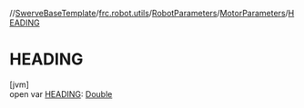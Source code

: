 //[SwerveBaseTemplate](../../../../index.md)/[frc.robot.utils](../../index.md)/[RobotParameters](../index.md)/[MotorParameters](index.md)/[HEADING](-h-e-a-d-i-n-g.md)

# HEADING

[jvm]\
open var [HEADING](-h-e-a-d-i-n-g.md): [Double](https://kotlinlang.org/api/latest/jvm/stdlib/kotlin/-double/index.html)
